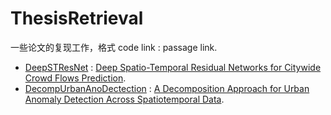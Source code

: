 # ThesisRetrieval
 一些论文的复现工作，格式 code link : passage link.

- [DeepSTResNet](./DeepSTResNet) : [Deep Spatio-Temporal Residual Networks for Citywide Crowd Flows Prediction](https://www.aaai.org/ocs/index.php/AAAI/AAAI17/paper/viewPaper/14501).
- [DecompUrbanAnoDectection](./DecompUrbanAnoDetection) : [A Decomposition Approach for Urban Anomaly Detection
Across Spatiotemporal Data](https://helda.helsinki.fi/bitstream/handle/10138/322519/0837.pdf?sequence=1).

